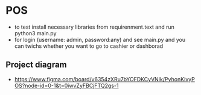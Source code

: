 # POS 
- to test install necessary libraries from requirenment.text and run python3 main.py
- for login (username: admin, password:any) and see main.py and you can twichs whether you want to go to cashier or dashborad
## Project diagram
- https://www.figma.com/board/v6354zXRu7bYOFDKCyVNIk/PyhonKivyPOS?node-id=0-1&t=0iwvZyFBCjFTQ2gs-1
